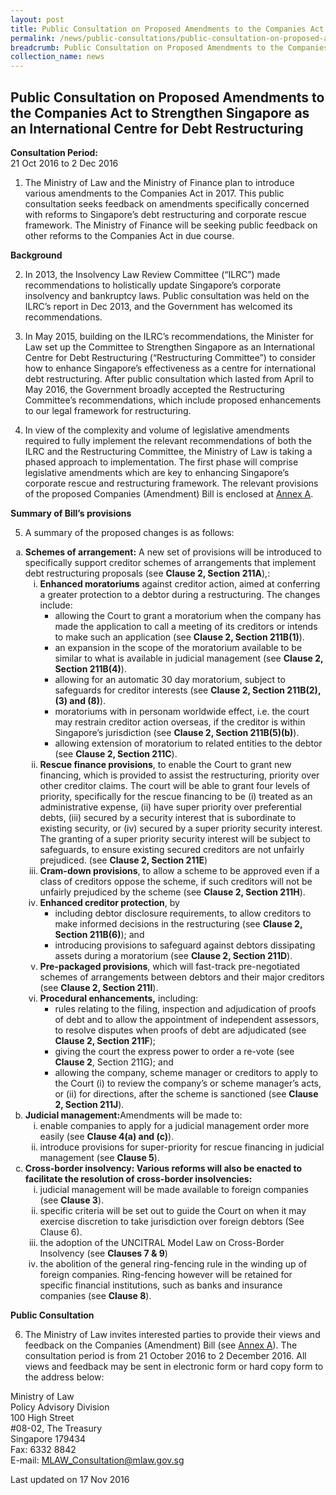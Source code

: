 ```yaml
---
layout: post
title: Public Consultation on Proposed Amendments to the Companies Act to Strengthen Singapore as an International Centre for Debt Restructuring
permalink: /news/public-consultations/public-consultation-on-proposed-amendments-to-the-companies-act-/
breadcrumb: Public Consultation on Proposed Amendments to the Companies Act to Strengthen Singapore as an International Centre for Debt Restructuring
collection_name: news
---
```


Public Consultation on Proposed Amendments to the Companies Act to Strengthen Singapore as an International Centre for Debt Restructuring
---

**Consultation Period:**  
21 Oct 2016 to 2 Dec 2016

1. The Ministry of Law and the Ministry of Finance plan to introduce various amendments to the Companies Act in 2017. This public consultation seeks feedback on amendments specifically concerned with reforms to Singapore’s debt restructuring and corporate rescue framework. The Ministry of Finance will be seeking public feedback on other reforms to the Companies Act in due course.

**Background**

2. In 2013, the Insolvency Law Review Committee (“ILRC”) made recommendations to holistically update Singapore’s corporate insolvency and bankruptcy laws. Public consultation was held on the ILRC’s report in Dec 2013, and the Government has welcomed its recommendations.

3. In May 2015, building on the ILRC’s recommendations, the Minister for Law set up the Committee to Strengthen Singapore as an International Centre for Debt Restructuring (“Restructuring Committee”) to consider how to enhance Singapore’s effectiveness as a centre for international debt restructuring. After public consultation which lasted from April to May 2016, the Government broadly accepted the Restructuring Committee’s recommendations, which include proposed enhancements to our legal framework for restructuring.

4. In view of the complexity and volume of legislative amendments required to fully implement the relevant recommendations of both the ILRC and the Restructuring Committee, the Ministry of Law is taking a phased approach to implementation. The first phase will comprise legislative amendments which are key to enhancing Singapore’s corporate rescue and restructuring framework. The relevant provisions of the proposed Companies (Amendment) Bill is enclosed at [Annex A](/files/CAB.pdf/).

**Summary of Bill’s provisions**

5. A summary of the proposed changes is as follows:

<ol style="list-style-type: lower-alpha">
 <li>
  <b>Schemes of arrangement:</b> A new set of provisions will be introduced to specifically support creditor schemes of arrangements that implement debt restructuring proposals (see <b>Clause 2,  Section 211A</b>),:
  <ol style="list-style-type: lower-roman">
   <li><b>Enhanced moratoriums</b> against creditor action, aimed at conferring a greater protection to a debtor during a restructuring. The changes include:
    <ul>
     <li>allowing the Court to grant a moratorium when the company has made the application to call a meeting of its creditors or intends to make such an application (see <b>Clause 2, Section 211B(1)</b>).</li>
     <li>an expansion in the scope of the moratorium available to be similar to what is available in judicial management (see <b>Clause 2, Section 211B(4)</b>).</li>
     <li>allowing for an automatic 30 day moratorium, subject to safeguards for creditor interests (see <b>Clause 2, Section 211B(2), (3) and (8)</b>).</li>
     <li>moratoriums with in personam worldwide effect, i.e. the court may restrain creditor action overseas, if the creditor is within Singapore’s jurisdiction (see <b>Clause 2, Section 211B(5)(b)</b>).</li>
     <li>allowing extension of moratorium to related entities to the debtor (see <b>Clause 2, Section 211C</b>).</li>
    </ul>
   </li>
   <li><b>Rescue finance provisions</b>, to enable the Court to grant new financing, which is provided to assist the restructuring, priority over other creditor claims. The court will be able to grant four levels of priority, specifically for the rescue financing to be (i) treated as an administrative expense, (ii) have super priority over preferential debts, (iii) secured by a security interest that is subordinate to existing security, or (iv) secured by a super priority security interest. The granting of a super priority security interest will be subject to safeguards, to ensure existing secured creditors are not unfairly prejudiced. (see <b>Clause 2,  Section 211E</b>)</li>
   <li><b>Cram-down provisions</b>, to allow a scheme to be approved even if a class of creditors oppose the scheme, if such creditors will not be unfairly prejudiced by the scheme (see <b>Clause 2, Section 211H</b>).</li>
   <li><b>Enhanced creditor protection</b>, by
    <ul>
     <li>including debtor disclosure requirements, to allow creditors to make informed decisions in the restructuring (see <b>Clause 2, Section 211B(6)</b>); and</li>
     <li>introducing provisions to safeguard against debtors dissipating assets during a moratorium (see <b>Clause 2, Section 211D</b>).</li>
    </ul>
   </li>
   <li><b>Pre-packaged provisions</b>, which will fast-track pre-negotiated schemes of arrangements between debtors and their major creditors (see <b>Clause 2, Section 211I</b>).</li>
   <li><b>Procedural enhancements,</b> including:
    <ul>
     <li>rules relating to the filing, inspection and adjudication of proofs of debt and to allow the appointment of independent assessors, to resolve disputes when proofs of debt are adjudicated (see <b>Clause 2, Section 211F</b>);</li>
     <li>giving the court the express power to order a re-vote (see <b>Clause 2</b>, Section 211G); and</li>
     <li>allowing the company, scheme manager or creditors to apply to the Court (i) to review the company’s or scheme manager’s acts, or (ii) for directions, after the scheme is sanctioned (see <b>Clause 2, Section 211J</b>).</li>
    </ul>
   </li>
  </ol>
 </li>
 <li>
  <b>Judicial management:</b>Amendments will be made to: 
  <ol style="list-style-type: lower-roman">
   <li>enable companies to apply for a judicial management order more easily (see <b>Clause 4(a) and (c)</b>).</li>
   <li>introduce provisions for super-priority for rescue financing in judicial management (see <b>Clause 5</b>).</li>
  </ol>
 </li>
 <li><b>Cross-border insolvency: Various reforms will also be enacted to facilitate the resolution of cross-border insolvencies:</b>
  <ol style="list-style-type: lower-roman">
   <li>judicial management will be made available to foreign companies (see <b>Clause 3</b>).</li>
   <li>specific criteria will be set out to guide the Court on when it may exercise discretion to take jurisdiction over foreign debtors (See Clause 6).</li>
   <li>the adoption of the UNCITRAL Model Law on Cross-Border Insolvency (see <b>Clauses 7 & 9</b>)</li>
   <li>the abolition of the general ring-fencing rule in the winding up of foreign companies. Ring-fencing however will be retained for specific financial institutions, such as banks and insurance companies (see <b>Clause 8</b>).</li>
  </ol>
 </li>
</ol>

**Public Consultation**

6. The Ministry of Law invites interested parties to provide their views and feedback on the Companies (Amendment) Bill (see [Annex A](/files/CAB.pdf/)). The consultation period is from 21 October 2016 to 2 December 2016. All views and feedback may be sent in electronic form or hard copy form to the address below:

<p class="address-centered">Ministry of Law<br>
 Policy Advisory Division<br>
 100 High Street<br>
 #08-02, The Treasury<br>
 Singapore 179434<br>
 Fax: 6332 8842<br>
 E-mail: <a href="mailto:MLAW_Consultation@mlaw.gov.sg">MLAW_Consultation@mlaw.gov.sg</a>
</p>

<p class="right-side-updated">Last updated on 17 Nov 2016</p>
  
  



